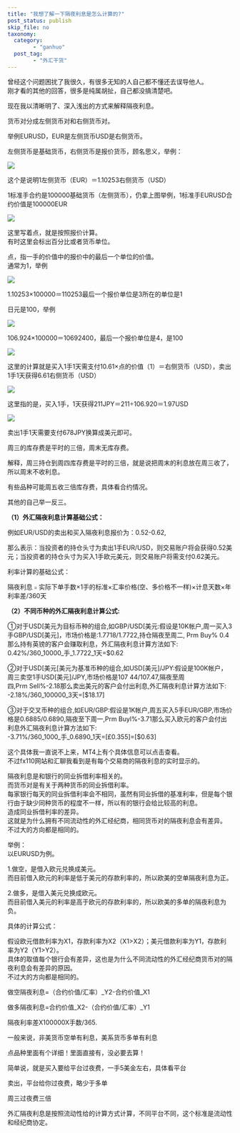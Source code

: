 ```yaml
---
title: "我想了解一下隔夜利息是怎么计算的?"
post_status: publish
skip_file: no
taxonomy:
  category:
        - "ganhuo"
  post_tag:
        - "外汇干货"
---
```


曾经这个问题困扰了我很久，有很多无知的人自己都不懂还去误导他人。  
刚才看的其他的回答，很多是纯属胡扯，自己都没搞清楚吧。

现在我以清晰明了、深入浅出的方式来解释隔夜利息。

货币对分成左侧货币对和右侧货币对。

举例EURUSD，EUR是左侧货币USD是右侧货币。

左侧货币是基础货币，右侧货币是报价货币，顾名思义，举例：

![](https://img.dgrhw.net/upload/images/huihu/2019/09/08/130926958.jpg)

这个是说明1左侧货币（EUR）＝1.10253右侧货币（USD）

1标准手合约是100000基础货币（左侧货币），仍拿上图举例，1标准手EURUSD合约价值是100000EUR

![](https://img.dgrhw.net/upload/images/huihu/2019/09/08/132551427.jpg)

这里写着点，就是按照报价计算。  
有时这里会标出百分比或者货币单位。

点，指一手的价值中的报价中的最后一个单位的价值。  
通常为1，举例

![](https://img.dgrhw.net/upload/images/huihu/2019/09/08/132121224.jpg)

1.10253×100000＝110253最后一个报价单位是3所在的单位是1

日元是100，举例

![](https://img.dgrhw.net/upload/images/huihu/2019/09/08/132236567.jpg)

106.924×100000＝10692400，最后一个报价单位是4，是100

![](https://img.dgrhw.net/upload/images/huihu/2019/09/08/132531505.jpg)

这里的计算就是买入1手1天需支付10.61×点的价值（1）＝右侧货币（USD），卖出1手1天获得6.61右侧货币（USD）

![](https://img.dgrhw.net/upload/images/huihu/2019/09/08/131607395.jpg)

这里指的是，买入1手，1天获得211JPY＝211÷106.920＝1.97USD

![](https://img.dgrhw.net/upload/images/huihu/2019/09/08/132828770.jpg)

卖出1手1天需要支付678JPY换算成美元即可。

周三的库存费是平时的三倍，周末无库存费。

解释，周三持仓到周四库存费是平时的三倍，就是说把周末的利息放在周三收了，所以周末不收利息。

有些品种可能周五收三倍库存费，具体看合约情况。

其他的自己举一反三。

**（1）外汇隔夜利息计算基础公式：**

例如EUR/USD的卖出和买入隔夜利息报价为：0.52-0.62,

那么表示：当投资者的持仓头寸为卖出1手EUR/USD，则交易账户将会获得0.52美元；当投资者的持仓头寸为买入1手欧元美元，则交易账户将需支付0.62美元。

利率计算的基础公式：

隔夜利息﹦实际下单手数×1手的标准×汇率价格(空、多价格不一样)×计息天数×年利率差/360天

**（2）不同币种的外汇隔夜利息计算公式:**

①对于USD[美元为目标币种的组合,如GBP/USD[美元:假设是10K帐户,周一买入3手GBP/USD[美元]，市场价格是:1.7718/1.7722,持仓隔夜至周二, Prm Buy% 0.4那么持有英镑的客户会赚取利息，外汇隔夜利息计算方法如下:  
0.42%/360_10000_手_1.7722_1天=$0.62

②对于USD[美元[美元为基准币种的组合,如USD[美元]/JPY:假设是100K帐户，周三卖空1手USD[美元]/JPY,市场价格是107 44/107.47,隔夜至周四,Prm Sell%-2.18那么卖出美元的客户会付出利息,外汇隔夜利息计算方法如下:  
-2.18%/360_100000_3天=[$18.17]

③对于交叉币种的组合,如EUR/GBP:假设是1K帐户,周五买入5手EUR/GBP,市场价格是0.6885/0.6890,隔夜至下周一,Prm Buyl%-3.71那么买入欧元的客户会付出利息外汇隔夜利息计算方法如下:  
-3.71%/360_1000_手_0.6890_1天=[£0.355]=[$0.63]

这个具体我一直说不上来，MT4上有个具体信息可以点击查看。  
不过fx110网站和汇聊我看到是有每个交易商的隔夜利息的实时显示的。

隔夜利息是和银行的同业拆借利率相关的。  
而货币对是有关于两种货币的同业拆借利率。  
每家银行每天的同业拆借利率会不相同，虽然有同业拆借的基准利率，但是每个银行由于缺少同种货币的程度不一样，所以有的银行会给比较高的利息。  
造成同业拆借利率的差异。  
这就是为什么拥有不同流动性的外汇经纪商，相同货币对的隔夜利息会有差异。  
不过大的方向都是相同的。

举例：  
以EURUSD为例。

1.做空，是借入欧元兑换成美元。  
而目前借入欧元的利率是低于美元的存款利率的，所以欧美的空单隔夜利息为正。

2.做多，是借入美元兑换成欧元。  
而目前借入美元的利率是高于欧元的存款利率的，所以欧美的多单的隔夜利息为负。

具体的计算公式：

假设欧元借款利率为X1，存款利率为X2（X1>X2）；美元借款利率为Y1，存款利率为Y2（Y1>Y2）。  
具体的取值每个银行会有差异，这也是为什么不同流动性的外汇经纪商货币对的隔夜利息会有差异的原因。  
不过大的方向都是相同的。

做空隔夜利息=（合约价值/汇率）_Y2-合约价值_X1

做多隔夜利息=合约价值_X2-（合约价值/汇率）_Y1

隔夜利率差X100000X手数/365.

一般来说，非美货币空单有利息，美系货币多单有利息

点品种里面有个详细！里面直接有，没必要去算！

简单说，就是买入要给平台过夜费，一手5美金左右，具体看平台

卖出，平台给你过夜费，略少于多单

周三过夜费三倍

外汇隔夜利息是按照流动性给的计算方式计算，不同平台不同，这个标准是流动性和经纪商协定。

